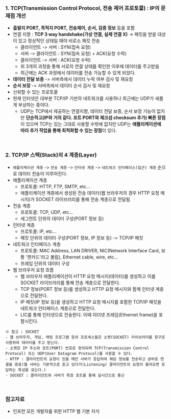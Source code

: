 ### 1. TCP(Transmission Control Protocol, 전송 제어 프로토콜) : IP의 문제점 개선
- **출발지 PORT, 목적지 PORT, 전송제어, 순서, 검증 정보** 등을 포함
- 연결 지향 : **TCP 3 way handshake(가상 연결, 실제 연결 X)** -> 패킷을 받을 대상이 있고 정상적인 상태일 때야 비로소 패킷 전송
  - 클라이언트 -> 서버 : SYN(접속 요청)
  - 서버 -> 클라이언트 : SYN(접속 요청) + ACK(요청 수락)
  - 클라이언트 -> 서버 : ACK(요청 수락)
  - 위 3개의 과정을 통해 서로의 연결 상태를 확인한 이후에 데이터를 주고받음
  - 최근에는 ACK 과정에서 데이터를 전송 가능할 수 있게 되었다.
- **데이터 전달 보증** -> 서버측에서 데이터 누락 여부 검사 및 재요청
- **순서 보장** -> 서버측에서 데이터 순서 검사 및 재요청
- 신뢰할 수 있는 프로토콜
- 현재 인터넷은 대부분 TCP/IP 기반의 네트워크를 사용하나 최근에는 UDP가 새롭게 부상하는 중이다.
  - UDP는 TCP에서 제공하는 연결지향, 데이터 전달 보증, 순서 보장 기능이 없지만 **단순하고(IP와 거의 같다. 포트 PORT와 체크섬 checksum 추가) 빠른 장점**이 있으며 TCP는 있는 그대로 사용할 수밖에 없지만 UDP는 **애플리케이션에 따라 추가 작업을 통해 최적화할 수 있는 장점**이 있다.

<br/>

### 2. TCP/IP 스택(Stack)의 4 계층(Layer)
- `애플리케이션 계층` -> `전송 계층` -> `인터넷 계층` -> `네트워크 인터페이스(접근) 계층` 순으로 데이터 전송이 이루어진다.
- 애플리케이션 계층
  - 프로토콜: HTTP, FTP, SMTP, etc...
  - 애플리케이션 계층에서 생성된 전송 데이터(웹 브라우저의 경우 HTTP 요청 메시지)가 SOCKET 라이브러리를 통해 전송 계층으로 전달됨
- 전송 계층
  - 프로토콜: TCP, UDP, etc...
  - 세그먼트 단위의 데이터 구성(PORT 정보 등)
- 인터넷 계층
  - 프로토콜: IP, etc...
  - 패킷 단위의 데이터 구성(PORT 정보, IP 정보 등) -> TCP/IP 패킷
- 네트워크 인터페이스 계층
  - 프로토콜: MAC Address, LAN DRIVER, NIC(Network Interface Card, 보통 '랜카드'라고 불림), Ethernet cable, wire, etc...
  - 프레임 단위의 데이터 구성
- 웹 브라우저 요청 흐름
  - 웹 브라우저 애플리케이션이 HTTP 요청 메시지(데이터)를 생성하고 이를 SOCKET 라이브러리를 통해 전송 계층으로 전달한다.
  - TCP 정보(PORT 정보 등)를 생성하고 HTTP 요청 메시지와 함께 인터넷 계층으로 전달한다.
  - IP 패킷(IP 정보 등)을 생성하고 HTTP 요청 메시지를 포함한 TCP/IP 패킷을 네트워크 인터페이스 계층으로 전달한다.
  - LIC를 통해 인터넷으로 전송한다. 이때 이더넷 프레임(Ethernet frame)을 포함시킨다.
```
※ 참고 : SOCKET
- 웹 브라우저, 게임, 채팅 프로그램 등의 프로세스들은 소켓(SOCKET) 라이브러리를 창구로 사용하여 데이터를 주고 받는다.
- 소켓은 IP 주소와 포트(PORT) 번호로 정의되며 TCP(Transmission Control Protocol) 또는 UDP(User Datagram Protocol)를 사용할 수 있다.
- HTTP : 클라이언트의 요청이 있을 때만 서버가 응답하여 해당 정보를 전송하고 곧바로 연결을 종료(웹 서버는 기본적으로 듣고 있다가(Listening) 클라이언트의 요청이 들어오면 응답하는 특성을 갖는다.)
- SOCKET : 클라이언트와 서버가 특정 포트를 통해 실시간으로 통신
```

<br/>

### 참고자료
+ 인프런 모든 개발자를 위한 HTTP 웹 기본 지식


